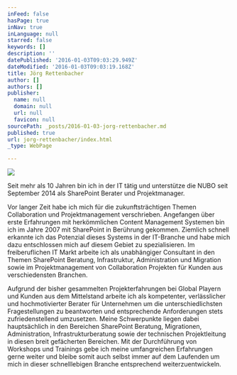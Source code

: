 ```yaml
---
inFeed: false
hasPage: true
inNav: true
inLanguage: null
starred: false
keywords: []
description: ''
datePublished: '2016-01-03T09:03:29.949Z'
dateModified: '2016-01-03T09:03:19.168Z'
title: Jörg Rettenbacher
author: []
authors: []
publisher:
  name: null
  domain: null
  url: null
  favicon: null
sourcePath: _posts/2016-01-03-jorg-rettenbacher.md
published: true
url: jorg-rettenbacher/index.html
_type: WebPage

---
```

![](https://the-grid-user-content.s3-us-west-2.amazonaws.com/6b330f09-bc09-45b3-be04-09716787bcd3.png)

Seit mehr als 10 Jahren bin ich in der IT tätig und unterstütze die NUBO seit September 2014 als SharePoint Berater und Projektmanager.

Vor langer Zeit habe ich mich für die zukunftsträchtigen Themen Collaboration und Projektmanagement verschrieben. Angefangen über erste Erfahrungen mit herkömmlichen Content Management Systemen bin ich im Jahre 2007 mit SharePoint in Berührung gekommen. Ziemlich schnell erkannte ich das Potenzial dieses Systems in der IT-Branche und habe mich dazu entschlossen mich auf diesem Gebiet zu spezialisieren. Im freiberuflichen IT Markt arbeite ich als unabhängiger Consultant in den Themen SharePoint Beratung, Infrastruktur, Administration und Migration sowie im Projektmanagement von Collaboration Projekten für Kunden aus verschiedensten Branchen.

Aufgrund der bisher gesammelten Projekterfahrungen bei Global Playern und Kunden aus dem Mittelstand arbeite ich als kompetenter, verlässlicher und hochmotivierter Berater für Unternehmen um die unterschiedlichsten Fragestellungen zu beantworten und entsprechende Anforderungen stets zufriedenstellend umzusetzen. Meine Schwerpunkte liegen dabei hauptsächlich in den Bereichen SharePoint Beratung, Migrationen, Administration, Infrastrukturberatung sowie der technischen Projektleitung in diesen breit gefächerten Bereichen. Mit der Durchführung von Workshops und Trainings gebe ich meine umfangreichen Erfahrungen gerne weiter und bleibe somit auch selbst immer auf dem Laufenden um mich in dieser schnelllebigen Branche entsprechend weiterzuentwickeln.